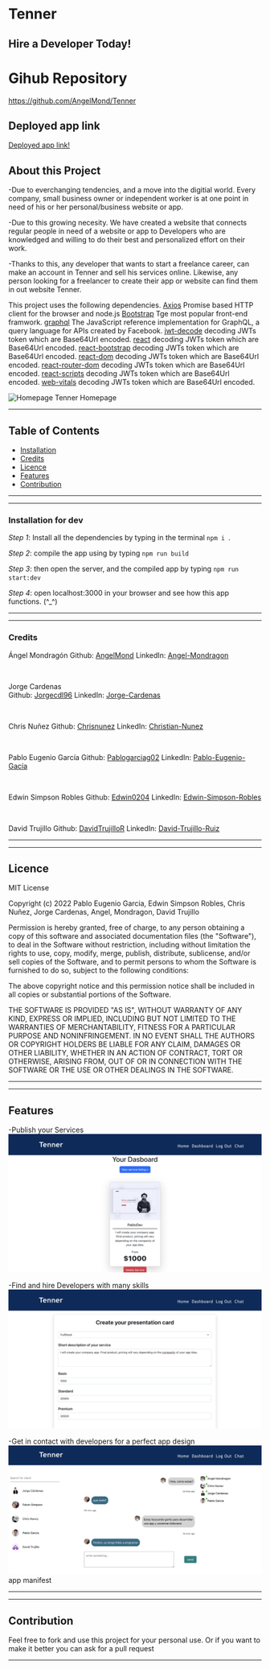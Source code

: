 # Tenner 
## Hire a Developer Today!

# Gihub Repository
https://github.com/AngelMond/Tenner

## Deployed app link
[Deployed app link!](https://jate-text-pablogarciag02.herokuapp.com/)
## About this Project
-Due to everchanging tendencies, and a move into the digitial world. Every company, small business owner or independent worker is at one point in need of his or her personal/business website or app.

-Due to this growing necesity. We have created a website that connects regular people in need of a website or app to Developers who are knowledged and willing to do their best and personalized effort on their work.

-Thanks to this, any developer that wants to start a freelance career, can make an account in Tenner and sell his services online. Likewise, any person looking for a freelancer to create their app or website can find them in out website Tenner.

This project uses the following dependencies.
[Axios](https://www.npmjs.com/package/axios) Promise based HTTP client for the browser and node.js
[Bootstrap](https://www.npmjs.com/package/bootstrap) Tge most popular front-end framwork.
[graphql](https://www.npmjs.com/package/graphql) The JavaScript reference implementation for GraphQL, a query language for APIs created by Facebook.
[jwt-decode](https://www.npmjs.com/package/jwt-decode) decoding JWTs token which are Base64Url encoded.
[react](https://www.npmjs.com/package/react) decoding JWTs token which are Base64Url encoded.
[react-bootstrap](https://www.npmjs.com/package/react-bootstrap) decoding JWTs token which are Base64Url encoded.
[react-dom](https://www.npmjs.com/package/jwt-decode) decoding JWTs token which are Base64Url encoded.
[react-router-dom](https://www.npmjs.com/package/react-dom) decoding JWTs token which are Base64Url encoded.
[react-scripts](https://www.npmjs.com/package/react-scripts) decoding JWTs token which are Base64Url encoded.
[web-vitals](https://www.npmjs.com/package/web-vitals) decoding JWTs token which are Base64Url encoded.





![Homepage](/client/src/images/Fotos%20Tenner/Homepage.png)
Tenner Homepage



---
## Table of Contents
- [Installation](###installation-for-dev)
- [Credits](#credits)
- [Licence](#licence)
- [Features](#features)
- [Contribution](#contribution)

---


---
### Installation for dev

*Step 1*: Install all the dependencies by typing in the terminal `npm i `.

*Step 2*: compile the app using by typing `npm run build`

*Step 3*:  then open the server, and the compiled app by typing `npm run start:dev`

*Step 4*: open localhost:3000 in your browser and see how this app functions. (^_^)

---

---
### Credits
Ángel Mondragón 
Github: [AngelMond](https://github.com/AngelMond)
LinkedIn: [Angel-Mondragon](https://www.linkedin.com/in/angel-mondragon-a27736221/)

<br/>

Jorge Cardenas  
Github: [Jorgecdl96](https://github.com/Jorgecdl96)
LinkedIn: [Jorge-Cardenas](https://www.linkedin.com/in/jorgecdl96)

<br/>

Chris Nuñez
Github: [Chrisnunez](https://github.com/chrisnunez)
LinkedIn: [Christian-Nunez](https://www.linkedin.com/in/christian-nunez-04491818b/)

<br/>

Pablo Eugenio García
Github: [Pablogarciag02](https://github.com/Pablogarciag02)
LinkedIn: [Pablo-Eugenio-Gacía](https://www.linkedin.com/in/pablo-garc%C3%ADa-08842621b/)

<br/>

Edwin Simpson Robles
Github: [Edwin0204](https://github.com/Edwin0204)
LinkedIn: [Edwin-Simpson-Robles](https://www.linkedin.com/in/edwin-simpson-50948052)

<br/>

David Trujillo
Github: [DavidTrujilloR](https://github.com/DavidTrujilloR)
LinkedIn: [David-Trujillo-Ruiz](https://www.linkedin.com/in/david-uriel-trujillo-ruiz-941a36231/)


---
 
---
## Licence
MIT License

Copyright (c) 2022 Pablo Eugenio Garcia, Edwin Simpson Robles, Chris Nuñez, Jorge Cardenas, Angel, Mondragon, David Trujillo

Permission is hereby granted, free of charge, to any person obtaining a copy
of this software and associated documentation files (the "Software"), to deal
in the Software without restriction, including without limitation the rights
to use, copy, modify, merge, publish, distribute, sublicense, and/or sell
copies of the Software, and to permit persons to whom the Software is
furnished to do so, subject to the following conditions:

The above copyright notice and this permission notice shall be included in all
copies or substantial portions of the Software.

THE SOFTWARE IS PROVIDED "AS IS", WITHOUT WARRANTY OF ANY KIND, EXPRESS OR
IMPLIED, INCLUDING BUT NOT LIMITED TO THE WARRANTIES OF MERCHANTABILITY,
FITNESS FOR A PARTICULAR PURPOSE AND NONINFRINGEMENT. IN NO EVENT SHALL THE
AUTHORS OR COPYRIGHT HOLDERS BE LIABLE FOR ANY CLAIM, DAMAGES OR OTHER
LIABILITY, WHETHER IN AN ACTION OF CONTRACT, TORT OR OTHERWISE, ARISING FROM,
OUT OF OR IN CONNECTION WITH THE SOFTWARE OR THE USE OR OTHER DEALINGS IN THE
SOFTWARE.

---
 
---
## Features
-Publish your Services
![Example2](/client/src/images/Fotos%20Tenner/Devservices.png)

-Find and hire Developers with many skills
![Example3](/client/src/images/Fotos%20Tenner/Newservice.png)

-Get in contact with developers for a perfect app design
![Example4](/client/src/images/Fotos%20Tenner/Chat.png)
app manifest


---

---
## Contribution
Feel free to fork and use this project for your personal use. Or if you want to make it better you can ask for a pull request 

---